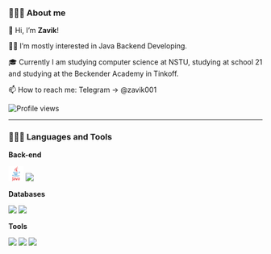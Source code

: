 ### 👨🏻‍🎓 About me <br />
👋 Hi, I’m **Zavik**!

👨‍💻 I’m mostly interested in Java Backend Developing.

🎓 Currently I am studying computer science at NSTU, studying at school 21 and studying at the Beckender Academy in Tinkoff.

📫 How to reach me: Telegram -> @zavik001

![Profile views](https://komarev.com/ghpvc/?username=zavik001&style=flat-square)

---

### 👨🏻‍💻 Languages and Tools <br />
**Back-end**

<code><img height="30" src="https://raw.githubusercontent.com/lilpuzeen/lilpuzeen/master/icons/java.png"></code>
<code><img height="30" src="https://img.shields.io/badge/-Spring-6DB33F?style=flat-square&logo=spring&logoColor=white"></code>

**Databases**

<code><img height="30" src="https://img.shields.io/badge/-PostgreSQL-4169E1?style=flat-square&logo=postgresql&logoColor=white"></code>
<code><img height="30" src="https://img.shields.io/badge/-MySQL-4479A1?style=flat-square&logo=mysql&logoColor=white"></code>

**Tools**

<code><img height="30" src="https://img.shields.io/badge/-Maven-C71A36?style=flat-square&logo=apache-maven&logoColor=white"></code>
<code><img height="30" src="https://img.shields.io/badge/-Docker-2496ED?style=flat-square&logo=docker&logoColor=white"></code>
<code><img height="30" src="https://img.shields.io/badge/-Git-F05032?style=flat-square&logo=git&logoColor=white"></code>
